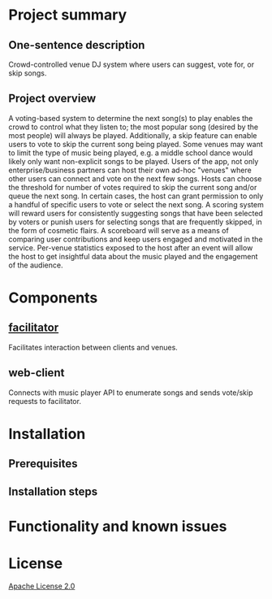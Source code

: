 # Project summary
## One-sentence description
Crowd-controlled venue DJ system where users can suggest, vote for, or skip songs.
## Project overview
A voting-based system to determine the next song(s) to play enables
the crowd to control what they listen to; the most popular song (desired
by the most people) will always be played. Additionally, a skip feature can
enable users to vote to skip the current song being played. Some venues
may want to limit the type of music being played, e.g. a middle school
dance would likely only want non-explicit songs to be played. Users of
the app, not only enterprise/business partners can host their own ad-hoc
"venues" where other users can connect and vote on the next few songs.
Hosts can choose the threshold for number of votes required to skip the
current song and/or queue the next song. In certain cases, the host can
grant permission to only a handful of specific users to vote or select the
next song. A scoring system will reward users for consistently suggesting
songs that have been selected by voters or punish users for selecting songs
that are frequently skipped, in the form of cosmetic flairs. A scoreboard
will serve as a means of comparing user contributions and keep users engaged and motivated in the service. Per-venue statistics exposed to the
host after an event will allow the host to get insightful data about the music played and the engagement of the audience.
# Components
## [facilitator](https://github.com/cs48-next/facilitator)
Facilitates interaction between clients and venues.
## web-client
Connects with music player API to enumerate songs and sends vote/skip requests to facilitator.
# Installation
## Prerequisites

## Installation steps
# Functionality and known issues
# License
[Apache License 2.0](LICENSE)
<!---
Add a README.md file. It must have the following headings that you will fill in as you develop your project: 
"Project summary" with subsections "One-sentence description" and "Project overview" with 1-2 paragraphs of project specifics 
"Installation" with subsections "Prerequisites" and "Installation Steps" 
"Functionality and Known Issues" 
"License" -- add details here on your choice of license and a link to your LICENSE file.
-->

